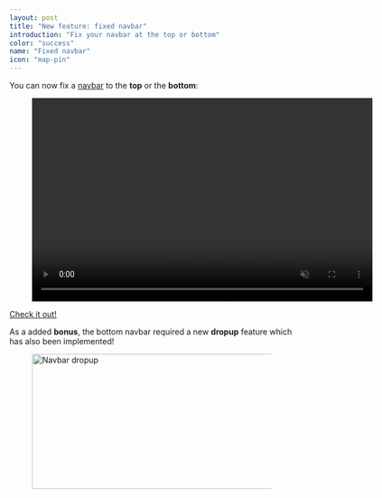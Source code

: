 ```yaml
---
layout: post
title: "New feature: fixed navbar"
introduction: "Fix your navbar at the top or bottom"
color: "success"
name: "Fixed navbar"
icon: "map-pin"
---
```


You can now fix a [navbar](/documentation/components/navbar/#fixed-navbar) to the **top** or the **bottom**:

<figure>
  <video width="602.5" height="360" autoplay muted loop>
    <source src="/images/blog/fixed-navbar.mp4" type="video/mp4">
  </video>
</figure>

[Check it out!](/documentation/components/navbar/#fixed-navbar)

As a added **bonus**, the bottom navbar required a new **dropup** feature which has also been implemented!

<figure>
  <a href="/documentation/components/navbar/#fixed-navbar">
    <img src="/images/blog/dropup.png" alt="Navbar dropup" width="660" height="239">
  </a>
</figure>
